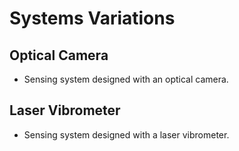 # Systems Variations  


## Optical Camera
* Sensing system designed with an optical camera.

## Laser Vibrometer
* Sensing system designed with a laser vibrometer.







